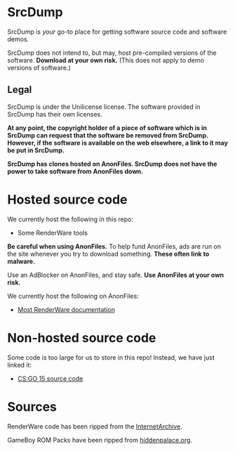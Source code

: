 # SrcDump

SrcDump is *your* go-to place for getting software source code and software demos.

SrcDump does not intend to, but may, host pre-compiled versions of the software. **Download at your own risk.** (This does not apply to demo versions of software.)

## Legal

SrcDump is under the Unilicense license. The software provided in SrcDump has their own licenses.

**At any point, the copyright holder of a piece of software which is in SrcDump can request that the software be removed from SrcDump. However, if the software is available on the web elsewhere, a link to it may be put in SrcDump.**

**SrcDump has clones hosted on AnonFiles. SrcDump does not have the power to take software from AnonFiles down.**

# Hosted source code

We currently host the following in this repo:
- Some RenderWare tools

**Be careful when using AnonFiles.** To help fund AnonFiles, ads are run on the site whenever you try to download something. **These often link to malware.**

Use an AdBlocker on AnonFiles, and stay safe. **Use AnonFiles at your own risk.**

We currently host the following on AnonFiles:
- [Most RenderWare documentation](https://anonfiles.com/V6o5rcj7za/SRCDUMP_renderware_docu_v1_zip)

# Non-hosted source code

Some code is too large for us to store in this repo! Instead, we have just linked it:

- [CS:GO 15 source code](https://github.com/sr2echa/CSGO-Source-Code)

# Sources

RenderWare code has been ripped from the [InternetArchive](https://archive.org/details/renderwaregraphics3.7sdkandstudio2.01).

GameBoy ROM Packs have been ripped from [hiddenpalace.org](https://hiddenpalace.org/Prototypes_by_system/Game_Boy).
